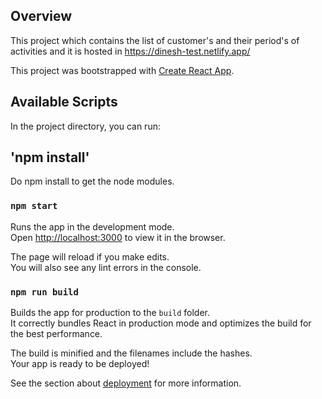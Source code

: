 ## Overview

This project which contains the list of customer's and their period's of activities and it is hosted in https://dinesh-test.netlify.app/

This project was bootstrapped with [Create React App](https://github.com/facebook/create-react-app).

## Available Scripts

In the project directory, you can run:

## 'npm install'

Do npm install to get the node modules.

### `npm start`

Runs the app in the development mode.<br />
Open [http://localhost:3000](http://localhost:3000) to view it in the browser.

The page will reload if you make edits.<br />
You will also see any lint errors in the console.


### `npm run build`

Builds the app for production to the `build` folder.<br />
It correctly bundles React in production mode and optimizes the build for the best performance.

The build is minified and the filenames include the hashes.<br />
Your app is ready to be deployed!

See the section about [deployment](https://facebook.github.io/create-react-app/docs/deployment) for more information.
